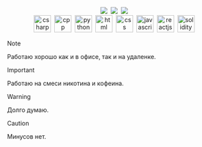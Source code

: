 
<div id="stats" align="center">
       <img src="https://github-profile-summary-cards.vercel.app/api/cards/stats?username=EGAProg&theme=moonlight" />&nbsp;
       <img src="http://github-profile-summary-cards.vercel.app/api/cards/repos-per-language?username=EGAProg&theme=moonlight" />&nbsp;
       <img src="http://github-profile-summary-cards.vercel.app/api/cards/profile-details?username=EGAProg&theme=moonlight" />&nbsp;
</div>
<div id="langs" align="center">
       <img src="https://cdn.jsdelivr.net/gh/devicons/devicon@latest/icons/csharp/csharp-original.svg" title="csharp" width="40" height="40" />&nbsp;
       <img src="https://cdn.jsdelivr.net/gh/devicons/devicon@latest/icons/cplusplus/cplusplus-plain.svg" title="cpp" width="40" height="40" />&nbsp;
       <img src="https://cdn.jsdelivr.net/gh/devicons/devicon@latest/icons/python/python-original.svg" title="python" width="40" height="40" />&nbsp;
       <img src="https://cdn.jsdelivr.net/gh/devicons/devicon@latest/icons/html5/html5-plain.svg" title="html" width="40" height="40" />&nbsp;
       <img src="https://cdn.jsdelivr.net/gh/devicons/devicon@latest/icons/css3/css3-plain-wordmark.svg" title="css" width="40" height="40" />&nbsp;
       <img src="https://cdn.jsdelivr.net/gh/devicons/devicon@latest/icons/javascript/javascript-plain.svg" title="javascript" width="40" height="40" />&nbsp;
       <img src="https://cdn.jsdelivr.net/gh/devicons/devicon@latest/icons/react/react-original.svg" title="reactjs" width="40" height="40" />&nbsp;
       <img src="https://cdn.jsdelivr.net/gh/devicons/devicon@latest/icons/solidity/solidity-plain.svg" title="solidity" width="40" height="40" />&nbsp;
</div>

> [!NOTE]
> Работаю хорошо как и в офисе, так и на удаленке.

> [!IMPORTANT]
> Работаю на смеси никотина и кофеина.

> [!WARNING]
> Долго думаю.

> [!CAUTION]
> Минусов нет.
